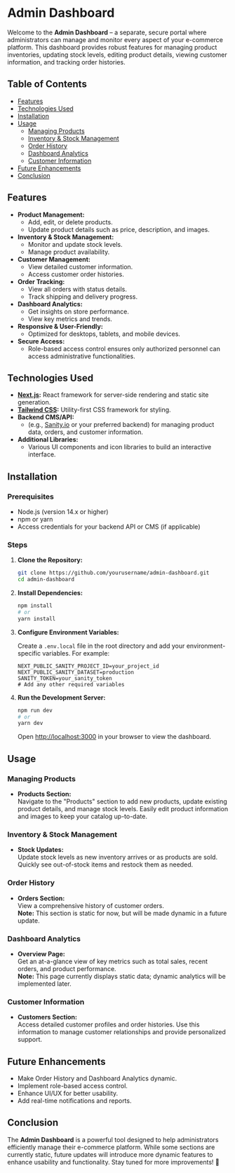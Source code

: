 # Admin Dashboard

Welcome to the **Admin Dashboard** – a separate, secure portal where administrators can manage and monitor every aspect of your e-commerce platform. This dashboard provides robust features for managing product inventories, updating stock levels, editing product details, viewing customer information, and tracking order histories.

## Table of Contents

- [Features](#features)
- [Technologies Used](#technologies-used)
- [Installation](#installation)
- [Usage](#usage)
  - [Managing Products](#managing-products)
  - [Inventory & Stock Management](#inventory--stock-management)
  - [Order History](#order-history)
  - [Dashboard Analytics](#dashboard-analytics)
  - [Customer Information](#customer-information)
- [Future Enhancements](#future-enhancements)
- [Conclusion](#conclusion)

## Features

- **Product Management:**  
  - Add, edit, or delete products.
  - Update product details such as price, description, and images.
- **Inventory & Stock Management:**  
  - Monitor and update stock levels.
  - Manage product availability.
- **Customer Management:**  
  - View detailed customer information.
  - Access customer order histories.
- **Order Tracking:**  
  - View all orders with status details.
  - Track shipping and delivery progress.
- **Dashboard Analytics:**  
  - Get insights on store performance.
  - View key metrics and trends.
- **Responsive & User-Friendly:**  
  - Optimized for desktops, tablets, and mobile devices.
- **Secure Access:**  
  - Role-based access control ensures only authorized personnel can access administrative functionalities.

## Technologies Used

- **[Next.js](https://nextjs.org/):** React framework for server-side rendering and static site generation.
- **[Tailwind CSS](https://tailwindcss.com/):** Utility-first CSS framework for styling.
- **Backend CMS/API:**  
  - (e.g., [Sanity.io](https://www.sanity.io/) or your preferred backend) for managing product data, orders, and customer information.
- **Additional Libraries:**  
  - Various UI components and icon libraries to build an interactive interface.

## Installation

### Prerequisites

- Node.js (version 14.x or higher)
- npm or yarn
- Access credentials for your backend API or CMS (if applicable)

### Steps

1. **Clone the Repository:**

   ```bash
   git clone https://github.com/yourusername/admin-dashboard.git
   cd admin-dashboard
   ```

2. **Install Dependencies:**

   ```bash
   npm install
   # or
   yarn install
   ```

3. **Configure Environment Variables:**

   Create a `.env.local` file in the root directory and add your environment-specific variables. For example:

   ```env
   NEXT_PUBLIC_SANITY_PROJECT_ID=your_project_id
   NEXT_PUBLIC_SANITY_DATASET=production
   SANITY_TOKEN=your_sanity_token
   # Add any other required variables
   ```

4. **Run the Development Server:**

   ```bash
   npm run dev
   # or
   yarn dev
   ```

   Open [http://localhost:3000](http://localhost:3000) in your browser to view the dashboard.

## Usage

### Managing Products

- **Products Section:**  
  Navigate to the "Products" section to add new products, update existing product details, and manage stock levels. Easily edit product information and images to keep your catalog up-to-date.

### Inventory & Stock Management

- **Stock Updates:**  
  Update stock levels as new inventory arrives or as products are sold. Quickly see out-of-stock items and restock them as needed.

### Order History

- **Orders Section:**  
  View a comprehensive history of customer orders.  
  **Note:** This section is static for now, but will be made dynamic in a future update.

### Dashboard Analytics

- **Overview Page:**  
  Get an at-a-glance view of key metrics such as total sales, recent orders, and product performance.  
  **Note:** This page currently displays static data; dynamic analytics will be implemented later.

### Customer Information

- **Customers Section:**  
  Access detailed customer profiles and order histories. Use this information to manage customer relationships and provide personalized support.

## Future Enhancements
- Make Order History and Dashboard Analytics dynamic.
- Implement role-based access control.
- Enhance UI/UX for better usability.
- Add real-time notifications and reports.

## Conclusion
The **Admin Dashboard** is a powerful tool designed to help administrators efficiently manage their e-commerce platform. While some sections are currently static, future updates will introduce more dynamic features to enhance usability and functionality. Stay tuned for more improvements! 🚀

